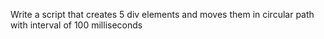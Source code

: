 Write a script that creates 5 div elements and moves
them in circular path with interval of 100 milliseconds
